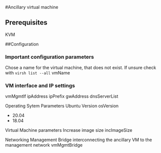 #Ancillary virtual machine
## Prerequisites
KVM

##Configuration
### Important configuration parameters
Chose a name for the virtual machine, that does not exist. If unsure check with ```virsh list --all```
vmName

### VM interface and IP settings
vmMgmtIf
ipAddress
ipPrefix
gwAddress
dnsServerList




Operating Sytem Parameters
Ubuntu Version
osVersion
 - 20.04
 - 18.04


Virtual Machine parameters
Increase image size 
incImageSize

Networking
Management Bridge interconnecting the ancillary VM to the management network
vmMgmtBridge

